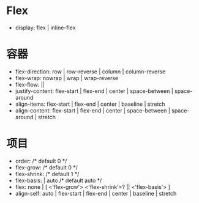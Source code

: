 # Flex

* display: flex | inline-flex

# 容器

* flex-direction: row | row-reverse | column | column-reverse
* flex-wrap: nowrap | wrap | wrap-reverse
* flex-flow: <flex-direction> || <flex-wrap>
* justify-content: flex-start | flex-end | center | space-between | space-around
* align-items: flex-start | flex-end | center | baseline | stretch
* align-content: flex-start | flex-end | center | space-between | space-around | stretch

# 项目

* order: <integer> /* default 0 */
* flex-grow: <number> /* default 0 */
* flex-shrink: <number> /* default 1 */
* flex-basis: <length> | auto /* default auto */
* flex: none | [ <'flex-grow'> <'flex-shrink'>? || <'flex-basis'> ]
* align-self: auto | flex-start | flex-end | center | baseline | stretch